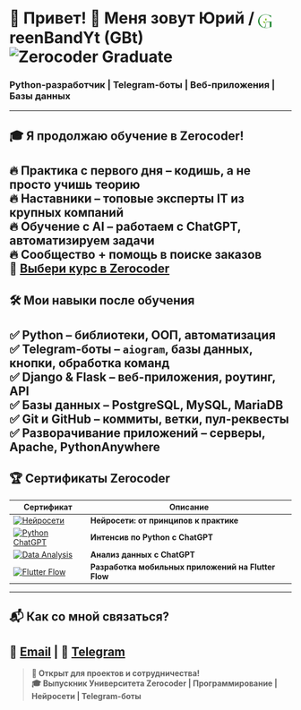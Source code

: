 # 🚀 Привет! 👋 Меня зовут Юрий  /  <img src="https://raw.githubusercontent.com/GreenBandYt/GreenBandYt/main/assets/images/b_logo_g.png" width="25" alt="G" style="vertical-align: -8px; display: inline-block;">reenBandYt (GBt)![Zerocoder Graduate](https://img.shields.io/badge/Zerocoder-Выпускник-%239B59B6?style=for-the-badge) 
### **Python-разработчик | Telegram-боты | Веб-приложения | Базы данных**  
---
## 🎓 **Я продолжаю обучение в Zerocoder!**  
🔥 **Практика с первого дня** – кодишь, а не просто учишь теорию  
🔥 **Наставники – топовые эксперты IT** из крупных компаний  
🔥 **Обучение с AI – работаем с ChatGPT, автоматизируем задачи**  
🔥 **Сообщество + помощь в поиске заказов**  
📌 **[Выбери курс в Zerocoder](https://zerocoder.ru/)**  
---
## 🛠 **Мои навыки после обучения**
✅ **Python** – библиотеки, ООП, автоматизация  
✅ **Telegram-боты** – `aiogram`, базы данных, кнопки, обработка команд  
✅ **Django & Flask** – веб-приложения, роутинг, API  
✅ **Базы данных** – PostgreSQL, MySQL, MariaDB  
✅ **Git и GitHub** – коммиты, ветки, пул-реквесты  
✅ **Разворачивание приложений** – серверы, Apache, PythonAnywhere  
---
## 🏆 **Сертификаты Zerocoder**  

| Сертификат | Описание |
|------------|----------------------------------|
| [![Нейросети](https://raw.githubusercontent.com/GreenBandYt/GreenBandYt/main/certificates/thumbnails/Diploma_14581.png)](https://raw.githubusercontent.com/GreenBandYt/GreenBandYt/main/certificates/Diploma_14581.png) | **Нейросети: от принципов к практике** |
| [![Python ChatGPT](https://raw.githubusercontent.com/GreenBandYt/GreenBandYt/main/certificates/thumbnails/Diploma_13873.png)](https://raw.githubusercontent.com/GreenBandYt/GreenBandYt/main/certificates/Diploma_13873.png) | **Интенсив по Python с ChatGPT** |
| [![Data Analysis](https://raw.githubusercontent.com/GreenBandYt/GreenBandYt/main/certificates/thumbnails/Diploma_14009.png)](https://raw.githubusercontent.com/GreenBandYt/GreenBandYt/main/certificates/Diploma_14009.png) | **Анализ данных с ChatGPT** |
| [![Flutter Flow](https://raw.githubusercontent.com/GreenBandYt/GreenBandYt/main/certificates/thumbnails/Diploma_15253.png)](https://raw.githubusercontent.com/GreenBandYt/GreenBandYt/main/certificates/Diploma_15253.png) | **Разработка мобильных приложений на Flutter Flow** |
---
## 📬 **Как со мной связаться?**  
📧 [Email](mailto:bandurayv@yandex.ru) | 💬 [Telegram](https://t.me/BandYuraV)  
---
> **🚀 Открыт для проектов и сотрудничества!**  
> **🎓 Выпускник Университета Zerocoder | Программирование | Нейросети | Telegram-боты**  
